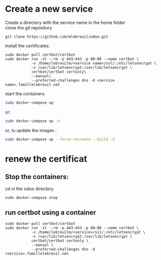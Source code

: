 # Create a new service
Create a directory with the service name in the home folder  
clone the git repository 

```bach
git clone https://github.com/mlebreuil/odoo.git
```

Install the certificates:

```bach
sudo docker pull certbot/certbot  
sudo docker run -it --rm -p 443:443 -p 80:80 --name certbot \  
            -v /home/lebreuilm/<service name>/ssl/:/etc/letsencrypt \  
            -v /var/lib/letsencrypt:/var/lib/letsencrypt \  
            certbot/certbot certonly\  
            --manual\
            --preferred-challenges dns -d <service name>.famillelebreuil.net 
 ```
 
start the containers  

```bash
sudo docker-compose up
```

or:

```bash
sudo docker-compose up -d
```

or, tu update the images :

```bash
sudo docker-compose up --force-recreate --build -d
```

# renew the certificat
## Stop the containers:  
cd in the odoo directory 

```bach
sudo docker-compose stop  
```

## run certbot using a container

```bach
sudo docker pull certbot/certbot  
sudo docker run -it --rm -p 443:443 -p 80:80 --name certbot \
            -v /home/lebreuilm/<service>/ssl/:/etc/letsencrypt \
            -v /var/lib/letsencrypt:/var/lib/letsencrypt \
            certbot/certbot certonly \
            --manual \
            --preferred-challenges dns -d <service>.famillelebreuil.net
```
